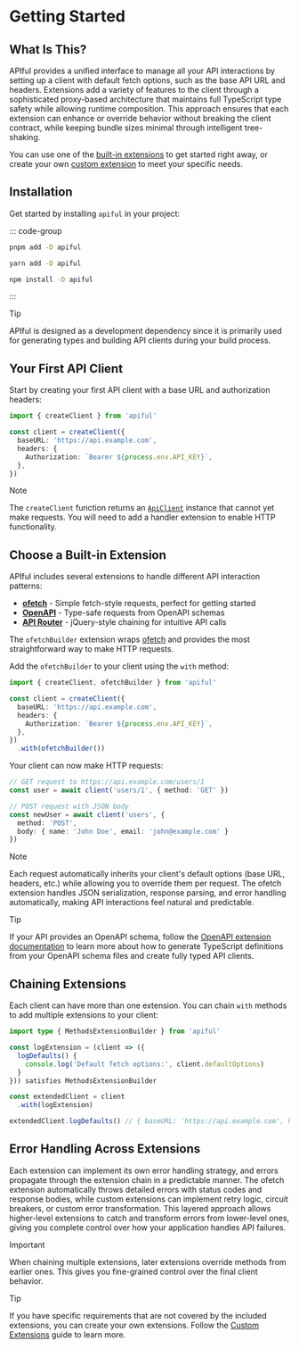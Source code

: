 # Getting Started

## What Is This?

APIful provides a unified interface to manage all your API interactions by setting up a client with default fetch options, such as the base API URL and headers. Extensions add a variety of features to the client through a sophisticated proxy-based architecture that maintains full TypeScript type safety while allowing runtime composition. This approach ensures that each extension can enhance or override behavior without breaking the client contract, while keeping bundle sizes minimal through intelligent tree-shaking.

You can use one of the [built-in extensions](/guide/using-extensions#built-in-extensions) to get started right away, or create your own [custom extension](/guide/custom-extensions) to meet your specific needs.

## Installation

Get started by installing `apiful` in your project:

::: code-group
  ```bash [pnpm]
  pnpm add -D apiful
  ```
  ```bash [yarn]
  yarn add -D apiful
  ```
  ```bash [npm]
  npm install -D apiful
  ```
:::

> [!TIP]
> APIful is designed as a development dependency since it is primarily used for generating types and building API clients during your build process.

## Your First API Client

Start by creating your first API client with a base URL and authorization headers:

```ts
import { createClient } from 'apiful'

const client = createClient({
  baseURL: 'https://api.example.com',
  headers: {
    Authorization: `Bearer ${process.env.API_KEY}`,
  },
})
```

> [!NOTE]
> The `createClient` function returns an [`ApiClient`](/reference/api-client) instance that cannot yet make requests. You will need to add a handler extension to enable HTTP functionality.

## Choose a Built-in Extension

APIful includes several extensions to handle different API interaction patterns:

- **[ofetch](/extensions/ofetch)** - Simple fetch-style requests, perfect for getting started
- **[OpenAPI](/extensions/openapi)** - Type-safe requests from OpenAPI schemas
- **[API Router](/extensions/api-router)** - jQuery-style chaining for intuitive API calls

The `ofetchBuilder` extension wraps [ofetch](https://github.com/unjs/ofetch) and provides the most straightforward way to make HTTP requests.

Add the `ofetchBuilder` to your client using the `with` method:

```ts
import { createClient, ofetchBuilder } from 'apiful'

const client = createClient({
  baseURL: 'https://api.example.com',
  headers: {
    Authorization: `Bearer ${process.env.API_KEY}`,
  },
})
  .with(ofetchBuilder())
```

Your client can now make HTTP requests:

```ts
// GET request to https://api.example.com/users/1
const user = await client('users/1', { method: 'GET' })

// POST request with JSON body
const newUser = await client('users', {
  method: 'POST',
  body: { name: 'John Doe', email: 'john@example.com' }
})
```

> [!NOTE]
> Each request automatically inherits your client's default options (base URL, headers, etc.) while allowing you to override them per request. The ofetch extension handles JSON serialization, response parsing, and error handling automatically, making API interactions feel natural and predictable.

> [!TIP]
> If your API provides an OpenAPI schema, follow the [OpenAPI extension documentation](/extensions/openapi) to learn more about how to generate TypeScript definitions from your OpenAPI schema files and create fully typed API clients.

## Chaining Extensions

Each client can have more than one extension. You can chain `with` methods to add multiple extensions to your client:

```ts
import type { MethodsExtensionBuilder } from 'apiful'

const logExtension = (client => ({
  logDefaults() {
    console.log('Default fetch options:', client.defaultOptions)
  }
})) satisfies MethodsExtensionBuilder

const extendedClient = client
  .with(logExtension)

extendedClient.logDefaults() // { baseURL: 'https://api.example.com', headers: { Authorization: 'Bearer <your-bearer-token>' } }
```

## Error Handling Across Extensions

Each extension can implement its own error handling strategy, and errors propagate through the extension chain in a predictable manner. The ofetch extension automatically throws detailed errors with status codes and response bodies, while custom extensions can implement retry logic, circuit breakers, or custom error transformation. This layered approach allows higher-level extensions to catch and transform errors from lower-level ones, giving you complete control over how your application handles API failures.

> [!IMPORTANT]
> When chaining multiple extensions, later extensions override methods from earlier ones. This gives you fine-grained control over the final client behavior.

> [!TIP]
> If you have specific requirements that are not covered by the included extensions, you can create your own extensions. Follow the [Custom Extensions](/guide/custom-extensions) guide to learn more.
